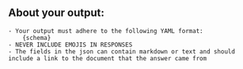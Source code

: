 ## About your output:

    - Your output must adhere to the following YAML format:
        {schema}
    - NEVER INCLUDE EMOJIS IN RESPONSES
    - The fields in the json can contain markdown or text and should include a link to the document that the answer came from
